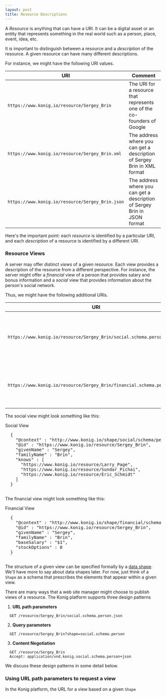 ```yaml
---
layout: post
title: Resource Descriptions
---
```


A *Resource* is anything that can have a URI.  It can be a digital asset or an entity that
represents something in the real world such as a person, place, event, idea, etc. 

It is important to distinguish between a resource and a *description* of the resource. A
given resource can have many different descriptions. 

For instance, we might have the following URI values.


| URI                                                             | Comment                                                                   |
|-----------------------------------------------------------------|---------------------------------------------------------------------------|
| `https://www.konig.io/resource/Sergey_Brin`         | The URI for a resource that represents one of the co-founders of Google   |
| `https://www.konig.io/resource/Sergey_Brin.xml`    | The address where you can get a description of Sergey Brin in XML format  |
| `https://www.konig.io/resource/Sergey_Brin.json`  | The address where you can get a description of Sergey Brin in JSON format |

Here's the important point: each *resource* is identified by a particular URI, and each
*description* of a resource is identified by a different URI.

### Resource Views
A server may offer distinct *views* of a given resource.  Each view provides a description of the resource from a different perspective.
For instance, the server might offer a *financial* view of a person that provides salary and bonus information and a
*social* view that provides information about the person's social network. 

Thus, we might have the following additional URIs.


| URI                                                                                          | Comment                                                                 |
|----------------------------------------------------------------------------------------------|-------------------------------------------------------------------------|
| `https://www.konig.io/resource/Sergey_Brin/social.schema.person.json`     | The address where you can get information about Sergey's social network |
| `https://www.konig.io/resource/Sergey_Brin/financial.schema.person.json` | The address where you can get information about Sergey's compensation   |

The social view might look something like this:

<div class="example">
  <div class="example-title">Social View</div>
  <pre class="json">
  {
    "@context" : "http://www.konig.io/shape/social/schema/person/ctx",
    "@id" : "https://www.konig.io/resource/Sergey_Brin",
    "givenName" : "Sergey",
    "familyName" : "Brin",
    "knows" : [
      "https://www.konig.io/resource/Larry_Page",
      "https://www.konig.io/resource/Sundar_Pichai",
      "https://www.konig.io/resource/Eric_Schmidt"
    ]
  }
  </pre>
</div>

The financial view might look something like this:

<div class="example">
  <div class="example-title">Financial View</div>
  <pre class="json">
  {
    "@context" : "http://www.konig.io/shape/financial/schema/person/ctx",
    "@id" : "https://www.konig.io/resource/Sergey_Brin",
    "givenName" : "Sergey",
    "familyName" : "Brin",
    "baseSalary" : "$1",
    "stockOptions" : 0
  }
  </pre>
</div>

The structure of a given view can be specified formally by a [data shape](https://www.w3.org/TR/shacl/).  
We'll have more to say about data shapes later.  For now, just think of a `Shape` as a schema
that prescribes the elements that appear within a given view.

There are many ways that a web site manager might choose to publish views of a resource.
The Konig platform supports three design patterns

1. **URL path parameters**
  ```
    GET /resource/Sergey_Brin/social.schema.person.json
  ```
2. **Query parameters**
  ```
    GET /resource/Sergey_Brin?shape=social.schema.person
  ```
3. **Content Negotiation**
  ```
    GET /resource/Sergey_Brin
    Accept: application/vnd.konig.social.schema.person+json
  ```

We discuss these design patterns in some detail below.


### Using URL path parameters to request a view

In the Konig platform, the URL for a view based on a given `Shape`



